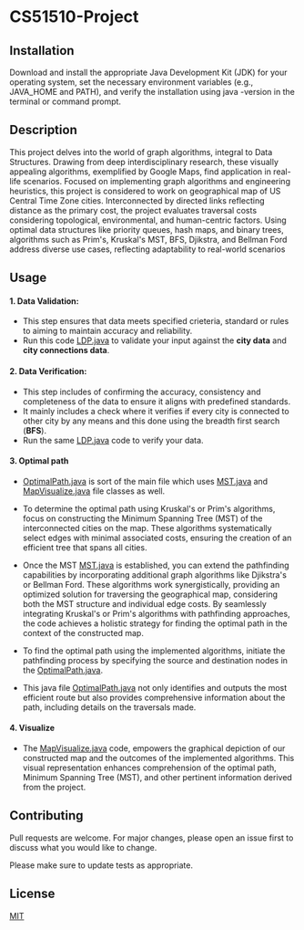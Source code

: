 # CS51510-Project

## Installation
Download and install the appropriate Java Development Kit (JDK) for your operating system, set the necessary environment variables (e.g., JAVA_HOME and PATH), and verify the installation using java -version in the terminal or command prompt.

## Description
This project delves into the world of graph algorithms, integral to Data Structures. Drawing from deep interdisciplinary research, these visually appealing algorithms, exemplified by Google Maps, find application in real-life scenarios. Focused on implementing graph algorithms and engineering heuristics, this project is considered to work on geographical map of US Central Time Zone cities. Interconnected by directed links reflecting distance as the primary cost, the project evaluates traversal costs considering topological, environmental, and human-centric factors. Using optimal data structures like priority queues, hash maps, and binary trees, algorithms such as Prim's, Kruskal's MST, BFS, Djikstra, and Bellman Ford address diverse use cases, reflecting adaptability to real-world scenarios

## Usage
#### 1. Data Validation:
- This step ensures that data meets specified crieteria, standard or rules to aiming to maintain accuracy and reliability.
- Run this code [LDP.java](LDP.java) to validate your input against the **city data** and **city connections data**.

#### 2. Data Verification:
- This step includes of confirming the accuracy, consistency and completeness of the data to ensure it aligns with predefined standards.
- It mainly includes a check where it verifies if every city is connected to other city by any means and this done using the breadth first search (**BFS**).
- Run the same [LDP.java](LDP.java) code to verify your data.
     
#### 3. Optimal path
- [OptimalPath.java](OptimalPath.java) is sort of the main file which uses [MST.java](MST.java) and [MapVisualize.java](MapVisualize.java) file classes as well. 

- To determine the optimal path using Kruskal's or Prim's algorithms, focus on constructing the Minimum Spanning Tree (MST) of the interconnected cities on the map. These algorithms systematically select edges with minimal associated costs, ensuring the creation of an efficient tree that spans all cities.
- Once the MST [MST.java](MST.java) is established, you can extend the pathfinding capabilities by incorporating additional graph algorithms like Djikstra's or Bellman Ford. These algorithms work synergistically, providing an optimized solution for traversing the geographical map, considering both the MST structure and individual edge costs. By seamlessly integrating Kruskal's or Prim's algorithms with pathfinding approaches, the code achieves a holistic strategy for finding the optimal path in the context of the constructed map.
- To find the optimal path using the implemented algorithms, initiate the pathfinding process by specifying the source and destination nodes in the [OptimalPath.java](OptimalPath.java). 
- This java file [OptimalPath.java](OptimalPath.java) not only identifies and outputs the most efficient route but also provides comprehensive information about the path, including details on the traversals made.
#### 4. Visualize 
- The [MapVisualize.java](MapVisualize.java) code, empowers the graphical depiction of our constructed map and the outcomes of the implemented algorithms. This visual representation enhances comprehension of the optimal path, Minimum Spanning Tree (MST), and other pertinent information derived from the project.


## Contributing

Pull requests are welcome. For major changes, please open an issue first to discuss what you would like to change.

Please make sure to update tests as appropriate.

## License

[MIT](https://choosealicense.com/licenses/mit/)
